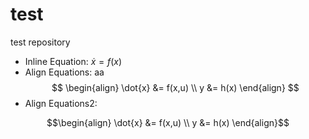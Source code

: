 # test
test repository

- Inline Equation: $\dot{x} = f(x)$
- Align Equations:
aa
$$
\begin{align}
\dot{x} &= f(x,u) \\
y &= h(x)
\end{align}
$$
- Align Equations2:
```math
\begin{align}
\dot{x} &= f(x,u) \\
y &= h(x)
\end{align}
```
